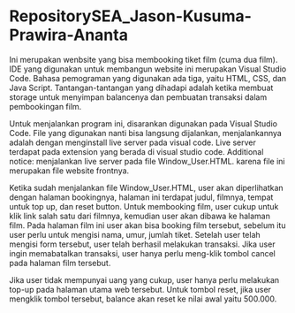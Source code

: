 # RepositorySEA_Jason-Kusuma-Prawira-Ananta
Ini merupakan wenbsite yang bisa membooking tiket film (cuma dua film). IDE yang digunakan untuk membangun website ini merupakan Visual Studio Code. Bahasa pemograman yang digunakan ada tiga, yaitu HTML, CSS, dan Java Script. Tantangan-tantangan yang dihadapi adalah ketika membuat storage untuk menyimpan balancenya dan pembuatan transaksi dalam pembookingan film.

Untuk menjalankan program ini, disarankan digunakan pada Visual Studio Code. File yang digunakan nanti bisa langsung dijalankan, menjalankannya adalah dengan menginstall live server pada visual code. Live server terdapat pada extension yang berada di visual studio code. Additional notice: menjalankan live server pada file Window_User.HTML. karena file ini merupakan file website frontnya.

Ketika sudah menjalankan file Window_User.HTML, user akan diperlihatkan dengan halaman bookingnya, halaman ini terdapat judul, filmnya, tempat untuk top up, dan reset button. Untuk membooking film, user cukup untuk klik link salah satu dari filmnya, kemudian user akan dibawa ke halaman film. Pada halaman film ini user akan bisa booking film tersebut, sebelum itu user perlu untuk mengisi nama, umur, jumlah tiket. Setelah user telah mengisi form tersebut, user telah berhasil melakukan transaksi. Jika user ingin memabatalkan transaksi, user hanya perlu meng-klik tombol cancel pada halaman film tersebut.

Jika user tidak mempunyai uang yang cukup, user hanya perlu melakukan top-up pada halaman utama web tersebut. Untuk tombol reset, jika user mengklik tombol tersebut, balance akan reset ke nilai awal yaitu 500.000.



